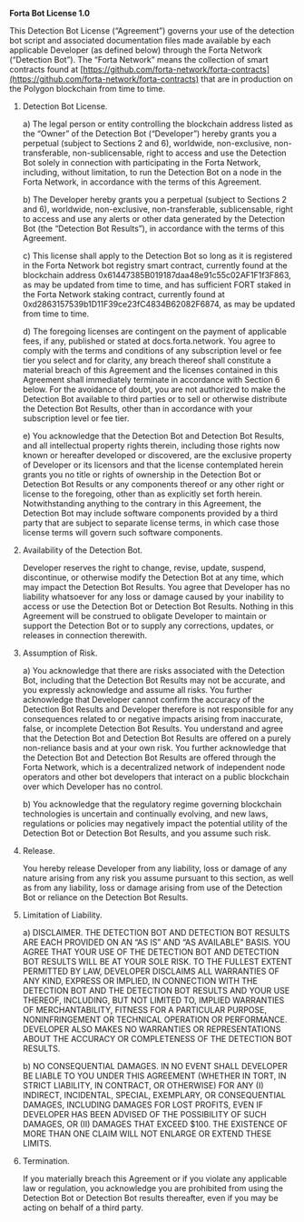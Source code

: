 **Forta Bot License 1.0**

This Detection Bot License (“Agreement”) governs your use of the detection bot script and associated documentation files made available by each applicable Developer (as defined below) through the Forta Network (“Detection Bot”). The “Forta Network” means
the collection of smart contracts found at [https://github.com/forta-network/forta-contracts](https://github.com/forta-network/forta-contracts) that are in production on the Polygon blockchain from time to time.

1. Detection Bot License.

   a) The legal person or entity controlling the blockchain address listed as the “Owner” of the Detection Bot (“Developer”) hereby grants you a perpetual (subject to Sections 2 and 6), worldwide, non-exclusive, non-transferable, non-sublicensable, right to access and use the Detection Bot solely in connection with participating in the Forta Network, including, without limitation, to run the Detection Bot on a node in the Forta Network, in accordance with the terms of this Agreement.

   b) The Developer hereby grants you a perpetual (subject to Sections 2 and 6), worldwide, non-exclusive, non-transferable, sublicensable, right to access and use any alerts or other data generated by the Detection Bot (the “Detection Bot Results”), in accordance with the terms of this Agreement.

   c) This license shall apply to the Detection Bot so long as it is registered in the Forta Network bot registry smart contract, currently found at the blockchain address 0x61447385B019187daa48e91c55c02AF1F1f3F863, as may be updated from time to time, and has sufficient FORT staked in the Forta Network staking contract, currently found at 0xd2863157539b1D11F39ce23fC4834B62082F6874, as may be updated from time to time.

   d) The foregoing licenses are contingent on the payment of applicable fees, if any, published or stated at docs.forta.network. You agree to comply with the terms and conditions of any subscription level or fee tier you select and for clarity, any breach thereof shall constitute a material breach of this Agreement and the licenses contained in this Agreement shall immediately terminate in accordance with Section 6 below. For the avoidance of doubt, you are not authorized to make the Detection Bot available to third parties or to sell or otherwise distribute the Detection Bot Results, other than in accordance with your subscription level or fee tier.

   e) You acknowledge that the Detection Bot and Detection Bot Results, and all intellectual property rights therein, including those rights now known or hereafter developed or discovered, are the exclusive property of Developer or its licensors and that the license contemplated herein grants you no title or rights of ownership in the Detection Bot or Detection Bot Results or any components thereof or any other right or license to the foregoing, other than as explicitly set forth herein. Notwithstanding anything to the contrary in this Agreement, the Detection Bot may include software components provided by a third party that are subject to separate license terms, in which case those license terms will govern such software components.

2. Availability of the Detection Bot.

   Developer reserves the right to change, revise, update, suspend, discontinue, or otherwise modify the Detection Bot at any time, which may impact the Detection Bot Results. You agree that Developer has no liability whatsoever for any loss or damage caused by your inability to access or use the Detection Bot or Detection Bot Results. Nothing in this Agreement will be construed to obligate Developer to maintain or support the Detection Bot or to supply any corrections, updates, or releases in connection therewith.

3. Assumption of Risk.

   a) You acknowledge that there are risks associated with the Detection Bot, including that the Detection Bot Results may not be accurate, and you expressly acknowledge and assume all risks. You further acknowledge that Developer cannot confirm the accuracy of the Detection Bot Results and Developer therefore is not responsible for any consequences related to or negative impacts arising from inaccurate, false, or incomplete Detection Bot Results. You understand and agree that the Detection Bot and Detection Bot Results are offered on a purely non-reliance basis and at your own risk. You further acknowledge that the Detection Bot and Detection Bot Results are offered through the Forta Network, which is a decentralized network of independent node operators and other bot developers that interact on a public blockchain over which Developer has no control.

   b) You acknowledge that the regulatory regime governing blockchain technologies is uncertain and continually evolving, and new laws, regulations or policies may negatively impact the potential utility of the Detection Bot or Detection Bot Results, and you assume such risk.

4. Release.

   You hereby release Developer from any liability, loss or damage of any nature arising from any risk you assume pursuant to this section, as well as from any liability, loss or damage arising from use of the Detection Bot or reliance on the Detection Bot Results.

5. Limitation of Liability.

   a) DISCLAIMER. THE DETECTION BOT AND DETECTION BOT RESULTS ARE EACH PROVIDED ON AN “AS IS” AND “AS AVAILABLE” BASIS. YOU AGREE THAT YOUR USE OF THE DETECTION BOT AND DETECTION BOT RESULTS WILL BE AT YOUR SOLE RISK. TO THE FULLEST EXTENT PERMITTED BY LAW, DEVELOPER DISCLAIMS ALL WARRANTIES OF ANY KIND, EXPRESS OR IMPLIED, IN CONNECTION WITH THE DETECTION BOT AND THE DETECTION BOT RESULTS AND YOUR USE THEREOF, INCLUDING, BUT NOT LIMITED TO, IMPLIED WARRANTIES OF MERCHANTABILITY, FITNESS FOR A PARTICULAR PURPOSE, NONINFRINGEMENT OR TECHNICAL OPERATION OR PERFORMANCE. DEVELOPER ALSO MAKES NO WARRANTIES OR REPRESENTATIONS ABOUT THE ACCURACY OR COMPLETENESS OF THE DETECTION BOT RESULTS.

   b) NO CONSEQUENTIAL DAMAGES. IN NO EVENT SHALL DEVELOPER BE LIABLE TO YOU UNDER THIS AGREEMENT (WHETHER IN TORT, IN STRICT LIABILITY, IN CONTRACT, OR OTHERWISE) FOR ANY (I) INDIRECT, INCIDENTAL, SPECIAL, EXEMPLARY, OR CONSEQUENTIAL DAMAGES, INCLUDING DAMAGES FOR LOST PROFITS, EVEN IF DEVELOPER HAS BEEN ADVISED OF THE POSSIBILITY OF SUCH DAMAGES, OR (II) DAMAGES THAT EXCEED $100. THE EXISTENCE OF MORE THAN ONE CLAIM WILL NOT ENLARGE OR EXTEND THESE LIMITS.

6. Termination.

   If you materially breach this Agreement or if you violate any applicable law or regulation, you acknowledge you are prohibited from using the Detection Bot or Detection Bot results thereafter, even if you may be acting on behalf of a third party.

